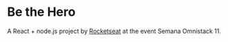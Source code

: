 # Be the Hero
A React + node.js project by [Rocketseat](https://rocketseat.com.br) at the event Semana Omnistack 11.
